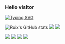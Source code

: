### Hello visitor
[![Typing SVG](https://readme-typing-svg.demolab.com?font=Fira+Code&weight=500&size=21&pause=500&color=677BF7&center=%E5%81%87&vCenter=%E5%81%87&multiline=true&repeat=%E7%9C%9F&random=%E5%81%87&width=435&height=60&lines=Welcome+to+my+page;%E6%AC%A2%E8%BF%8E%E6%9D%A5%E5%88%B0%E6%88%91%E7%9A%84%E4%B8%BB%E9%A1%B5)](https://git.io/typing-svg)

![Ruix's GitHub stats](https://github-readme-stats.vercel.app/api?username=zhanruix07&hide=issues&show_icons=true&count_private=true)
![](https://github-readme-stats.vercel.app/api/top-langs/?username=zhanruix07&layout=compact&langs_count=6)
![](https://activity-graph.herokuapp.com/graph?username=zhanruix07&theme=dracula) 

![](https://img.shields.io/badge/Python-%23669FF7FF) ![](https://img.shields.io/badge/LaTeX-%23669FF7FF) ![](https://img.shields.io/badge/Photograph-%23766BF7FF) ![](https://img.shields.io/badge/HIFI-%23766BF7FF)


